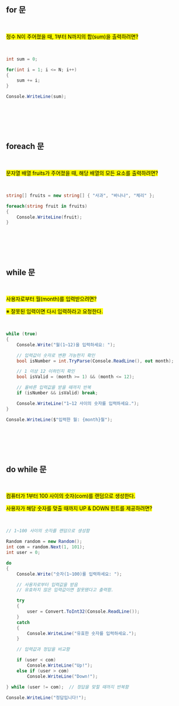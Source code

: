 ## for 문

<br>   

<mark>정수 N이 주어졌을 때, 1부터 N까지의 합(sum)을 출력하려면? </mark>

<br>   

```csharp
int sum = 0;

for(int i = 1; i <= N; i++)
{
    sum += i;
}

Console.WriteLine(sum);
```

<br>   
<br>   
<br>   
<br>   

## foreach 문

<br>   

<mark>문자열 배열 fruits가 주어졌을 때, 해당 배열의 모든 요소를 출력하려면?</mark>

<br>   

```csharp
string[] fruits = new string[] { "사과", "바나나", "체리" };

foreach(string fruit in fruits)
{
    Console.WriteLine(fruit);
}
```

<br>   
<br>   
<br>   
<br>   

## while 문

<br>   

<mark>사용자로부터 월(month)를 입력받으려면?</mark>

<mark>※ 잘못된 입력이면 다시 입력하라고 요청한다.</mark>

<br>   

```csharp
while (true)
{
    Console.Write("월(1~12)을 입력하세요: ");

    // 입력값이 숫자로 변환 가능한지 확인
    bool isNumber = int.TryParse(Console.ReadLine(), out month);

    // 1 이상 12 이하인지 확인
    bool isValid = (month >= 1) && (month <= 12);

    // 올바른 입력값을 받을 때까지 반복
    if (isNumber && isValid) break;

    Console.WriteLine("1~12 사이의 숫자를 입력하세요.");
}

Console.WriteLine($"입력한 월: {month}월");
```

<br>   
<br>   
<br>   
<br>   

## do while 문

<br>  

<mark>컴퓨터가 1부터 100 사이의 숫자(com)를 랜덤으로 생성한다.</mark>

<mark>사용자가 해당 숫자를 맞출 때까지 UP & DOWN 힌트를 제공하려면?</mark>

<br>   

```csharp
// 1~100 사이의 숫자를 랜덤으로 생성함

Random random = new Random();
int com = random.Next(1, 101); 
int user = 0;

do
{
    Console.Write("숫자(1~100)를 입력하세요: ");

    // 사용자로부터 입력값을 받음
    // 유효하지 않은 입력값이면 잘못됐다고 출력함.

    try
    {
        user = Convert.ToInt32(Console.ReadLine());       
    }
    catch
    {
        Console.WriteLine("유효한 숫자를 입력하세요."); 
    }

    // 입력값과 정답을 비교함

    if (user < com)
        Console.WriteLine("Up!"); 
    else if (user > com) 
        Console.WriteLine("Down!"); 

} while (user != com);  // 정답을 맞힐 때까지 반복함

Console.WriteLine("정답입니다!");
```
